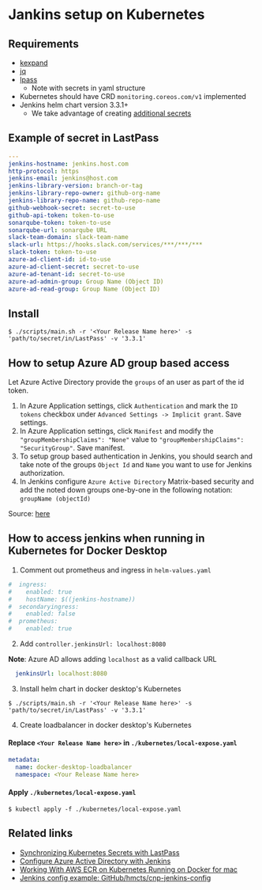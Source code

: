 # Jankins setup on Kubernetes

## Requirements

- [kexpand](https://github.com/kopeio/kexpand)
- [jq](https://github.com/stedolan/jq)
- [lpass](https://github.com/lastpass/lastpass-cli)
  - Note with secrets in yaml structure
- Kubernetes should have CRD `monitoring.coreos.com/v1` implemented
- Jenkins helm chart version 3.3.1+
  - We take advantage of creating [additional secrets](https://github.com/jenkinsci/helm-charts/pull/309)

## Example of secret in LastPass

```yaml
---
jenkins-hostname: jenkins.host.com
http-protocol: https
jenkins-email: jenkins@host.com
jenkins-library-version: branch-or-tag
jenkins-library-repo-owner: github-org-name
jenkins-library-repo-name: github-repo-name
github-webhook-secret: secret-to-use
github-api-token: token-to-use
sonarqube-token: token-to-use
sonarqube-url: sonarqube URL
slack-team-domain: slack-team-name
slack-url: https://hooks.slack.com/services/***/***/***
slack-token: token-to-use
azure-ad-client-id: id-to-use
azure-ad-client-secret: secret-to-use
azure-ad-tenant-id: secret-to-use
azure-ad-admin-group: Group Name (Object ID)
azure-ad-read-group: Group Name (Object ID)
```

## Install

```shell
$ ./scripts/main.sh -r '<Your Release Name here>' -s 'path/to/secret/in/LastPass' -v '3.3.1'
```

## How to setup Azure AD group based access

Let Azure Active Directory provide the `groups` of an user as part of the id token.

1. In Azure Application settings, click `Authentication` and mark the `ID tokens` checkbox under `Advanced Settings -> Implicit grant`. Save settings.
2. In Azure Application settings, click `Manifest` and modify the `"groupMembershipClaims": "None"` value to `"groupMembershipClaims": "SecurityGroup"`. Save manifest.
3. To setup group based authentication in Jenkins, you should search and take note of the groups `Object Id` and `Name` you want to use for Jenkins authorization.
4. In Jenkins configure `Azure Active Directory` Matrix-based security and add the noted down groups one-by-one in the following notation: `groupName (objectId)`

Source: [here](https://plugins.jenkins.io/azure-ad/#readme)

## How to access jenkins when running in Kubernetes for Docker Desktop

1. Comment out prometheus and ingress in `helm-values.yaml`

```yaml
#  ingress:
#    enabled: true
#    hostName: $((jenkins-hostname))
#  secondaryingress:
#    enabled: false
#  prometheus:
#    enabled: true
```

2. Add `controller.jenkinsUrl: localhost:8080`

**Note**: Azure AD allows adding `localhost` as a valid callback URL

```yaml
  jenkinsUrl: localhost:8080
```

3. Install helm chart in docker desktop's Kubernetes

```shell
$ ./scripts/main.sh -r '<Your Release Name here>' -s 'path/to/secret/in/LastPass' -v '3.3.1'
```

4. Create loadbalancer in docker desktop's Kubernetes

#### Replace `<Your Release Name here>` in `./kubernetes/local-expose.yaml`

```yaml
metadata:
  name: docker-desktop-loadbalancer
  namespace: <Your Release Name here>
```

#### Apply `./kubernetes/local-expose.yaml`

```shell
$ kubectl apply -f ./kubernetes/local-expose.yaml
```

## Related links

- [Synchronizing Kubernetes Secrets with LastPass](https://engineering.upside.com/synchronizing-kubernetes-secrets-with-lastpass-584d564ba176)
- [Configure Azure Active Directory with Jenkins](https://medium.com/@seifeddinemouelhi/configure-azure-active-directory-with-jenkins-e6ea31fb833e)
- [Working With AWS ECR on Kubernetes Running on Docker for mac](https://blog.omerh.me/post/2019/08/27/working-with-ecr-on-docker-desktop/)
- [Jenkins config example: GitHub/hmcts/cnp-jenkins-config](https://github.com/hmcts/cnp-jenkins-config)
